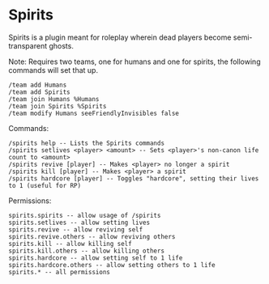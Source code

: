# Spirits

Spirits is a plugin meant for roleplay wherein dead players become semi-transparent ghosts.

Note: Requires two teams, one for humans and one for spirits, the following commands will set that up.

    /team add Humans
    /team add Spirits
    /team join Humans %Humans
    /team join Spirits %Spirits
    /team modify Humans seeFriendlyInvisibles false

Commands:

    /spirits help -- Lists the Spirits commands
    /spirits setlives <player> <amount> -- Sets <player>'s non-canon life count to <amount>
    /spirits revive [player] -- Makes <player> no longer a spirit
    /spirits kill [player] -- Makes <player> a spirit
    /spirits hardcore [player] -- Toggles "hardcore", setting their lives to 1 (useful for RP)

Permissions:

    spirits.spirits -- allow usage of /spirits
    spirits.setlives -- allow setting lives
    spirits.revive -- allow reviving self
    spirits.revive.others -- allow reviving others
    spirits.kill -- allow killing self
    spirits.kill.others -- allow killing others
    spirits.hardcore -- allow setting self to 1 life
    spirits.hardcore.others -- allow setting others to 1 life
    spirits.* -- all permissions    